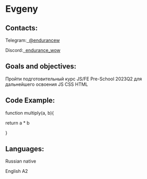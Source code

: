<head> 
</head>
<body>
<h1>Evgeny</h1>
<h2>Contacts:</h2>
<p> Telegram:<a class="contact_link" href="https://t.me/endurancew">&nbsp; @endurancew</a></p>
<p> Discord:<a class="contact_link" href="https://discordapp.com/users/242690824352169984/">&nbsp; endurance_wow</a></p>
<h2>Goals and objectives:</h2> 
<p>Пройти подготовительный курс JS/FE Pre-School 2023Q2 для дальнейшего освоения JS CSS HTML</p>
<h2>Code Example:</h2> 
<p>function multiply(a, b){</p>
<p> return a * b</p>
<p>}</p>
<h2>Languages:</h2> 
<p>Russian native</p>
<p>English A2</p>
